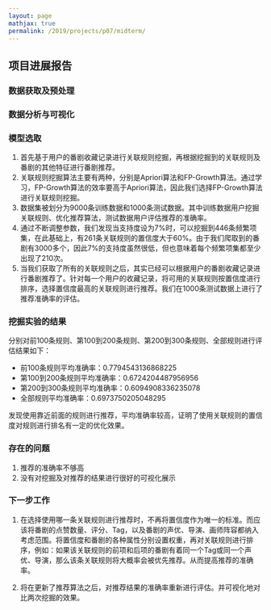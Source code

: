 ```yaml
---
layout: page
mathjax: true
permalink: /2019/projects/p07/midterm/
---
```


## 项目进展报告

### 数据获取及预处理



### 数据分析与可视化



### 模型选取

1. 首先基于用户的番剧收藏记录进行关联规则挖掘，再根据挖掘到的关联规则及番剧的其他特征进行番剧推荐。
2. 关联规则挖掘算法主要有两种，分别是Apriori算法和FP-Growth算法。通过学习，FP-Growth算法的效率要高于Apriori算法，因此我们选择FP-Growth算法进行关联规则挖掘。
3. 数据集被划分为9000条训练数据和1000条测试数据。其中训练数据用户挖掘关联规则、优化推荐算法，测试数据用户评估推荐的准确率。
4. 通过不断调整参数，我们发现当支持度设为7%时，可以挖掘到446条频繁项集，在此基础上，有261条关联规则的置信度大于60%。由于我们爬取到的番剧有3000多个，因此7%的支持度虽然很低，但也意味着每个频繁项集都至少出现了210次。
5. 当我们获取了所有的关联规则之后，其实已经可以根据用户的番剧收藏记录进行番剧推荐了。针对每一个用户的收藏记录，将可用的关联规则按置信度进行排序，选择置信度最高的关联规则进行推荐。我们在1000条测试数据上进行了推荐准确率的评估。



### 挖掘实验的结果

分别对前100条规则、第100到200条规则、第200到300条规则、全部规则进行评估结果如下：

+ 前100条规则平均准确率：0.7794543136868225
+ 第100到200条规则平均准确率：0.6724204487956956
+ 第200到300条规则平均准确率：0.6094908336235078
+ 全部规则平均准确率：0.6973750205048295

发现使用靠近前面的规则进行推荐，平均准确率较高，证明了使用关联规则的置信度对规则进行排名有一定的优化效果。

### 存在的问题

1. 推荐的准确率不够高
2. 没有对挖掘及对推荐的结果进行很好的可视化展示



### 下一步工作

1. 在选择使用哪一条关联规则进行推荐时，不再将置信度作为唯一的标准。而应该将番剧的点赞数量、评分、Tag，以及番剧的声优、导演、画师阵容都纳入考虑范围。将置信度和番剧的各种属性分别设置权重，再对关联规则进行排序，例如：如果该关联规则的前项和后项的番剧有着同一个Tag或同一个声优、导演，那么该条关联规则将大概率会被优先推荐。从而提高推荐的准确率。

2. 将在更新了推荐算法之后，对推荐结果的准确率重新进行评估。并可视化地对比两次挖掘的效果。

   